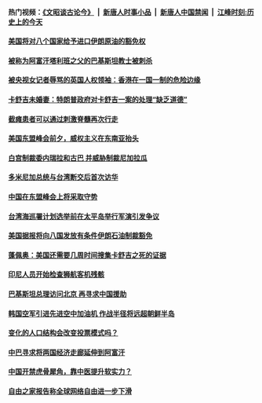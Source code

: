 #### 热门视频：[《文昭谈古论今》](https://github.com/gfw-breaker/wenzhao/blob/master/README.md?t=11030033) &nbsp;|&nbsp; [新唐人时事小品](https://github.com/gfw-breaker/ntdtv-comedy/blob/master/README.md?t=11030033) &nbsp;|&nbsp; [新唐人中国禁闻](https://github.com/gfw-breaker/ntdtv-news/blob/master/README.md?t=11030033) &nbsp;|&nbsp; [江峰时刻:历史上的今天](https://github.com/gfw-breaker/today-in-history/blob/master/README.md?t=11030033) 

#### [美国将对八个国家给予进口伊朗原油的豁免权](../pages/z__yoerrvp/4640674.md?t=11030033) 

#### [被称为阿富汗塔利班之父的巴基斯坦教士被刺杀](../pages/z__yoerrvp/4640346.md?t=11030033) 

#### [被央视女记者辱骂的英国人权领袖：香港在一国一制的危险边缘](../pages/z__yoerrvp/4640602.md?t=11030033) 

#### [卡舒吉未婚妻：特朗普政府对卡舒吉一案的处理“缺乏道德”](../pages/z__yoerrvp/4640313.md?t=11030033) 

#### [截瘫患者可以通过刺激脊髓再次行走](../pages/z__yoerrvp/4640256.md?t=11030033) 

#### [美国东盟峰会前夕，威权主义在东南亚抬头](../pages/z__yoerrvp/4640219.md?t=11030033) 

#### [白宫制裁委内瑞拉和古巴 并威胁制裁尼加拉瓜](../pages/z__yoerrvp/4639981.md?t=11030033) 

#### [多米尼加总统与台湾断交后首次访华](../pages/z__yoerrvp/4639972.md?t=11030033) 

#### [中国在东盟峰会上将采取守势](../pages/z__yoerrvp/4639974.md?t=11030033) 

#### [台湾海巡署计划选举前在太平岛举行军演引发争议 ](../pages/z__yoerrvp/4639915.md?t=11030033) 

#### [美国据报将向八国发放有条件伊朗石油制裁豁免](../pages/z__yoerrvp/4639864.md?t=11030033) 

#### [蓬佩奥：美国还需要几周时间搜集卡舒吉之死的证据](../pages/z__yoerrvp/4639813.md?t=11030033) 

#### [印尼人员开始检查狮航客机残骸](../pages/z__yoerrvp/4639808.md?t=11030033) 

#### [巴基斯坦总理访问北京 再寻求中国援助](../pages/z__yoerrvp/4639770.md?t=11030033) 

#### [韩国空军引进先进空中加油机 作战半径将远超朝鲜半岛](../pages/z__yoerrvp/4639695.md?t=11030033) 

#### [变化的人口结构会改变投票模式吗？](../pages/z__yoerrvp/4639116.md?t=11030033) 

#### [中巴寻求将两国经济走廊延伸到阿富汗](../pages/z__yoerrvp/4639076.md?t=11030033) 

#### [中国开禁虎骨犀角，靠中医提升软实力？](../pages/z__yoerrvp/4639096.md?t=11030033) 

#### [自由之家报告称全球网络自由进一步下滑](../pages/z__yoerrvp/4639004.md?t=11030033) 

